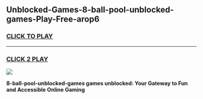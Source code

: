 
## Unblocked-Games-8-ball-pool-unblocked-games-Play-Free-arop6
<h3>
<a href="https://premium76.site?title=8-ball-pool-unblocked-games&ref=21A">CLICK TO PLAY</a></h3>
<hr>

<h3>
<a href="https://premium76.site?title=8-ball-pool-unblocked-games&ref=21A">CLICK 2 PLAY</a>
  
</h3>

<a href="https://premium76.site?title=8-ball-pool-unblocked-games&ref=21A"><img src="https://clearcache.store/games.png"></a>


**8-ball-pool-unblocked-games games unblocked: Your Gateway to Fun and Accessible Online Gaming**
